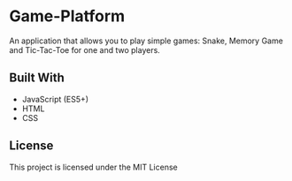 # Game-Platform
An application that allows you to play simple games: Snake, Memory Game and Tic-Tac-Toe for one and two players.

## Built With
* JavaScript (ES5+)
* HTML
* CSS

## License
This project is licensed under the MIT License

